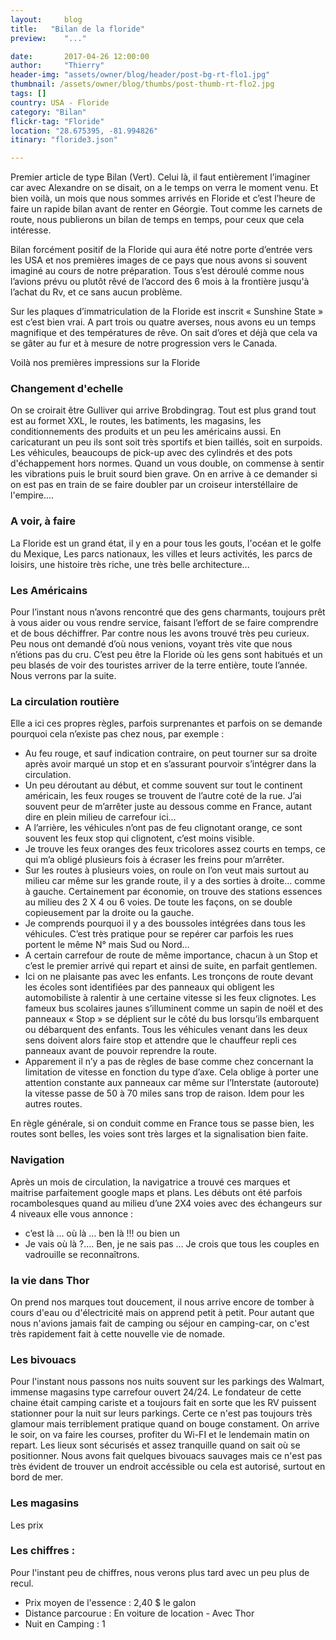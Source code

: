 ```yaml
---
layout:     blog
title:   "Bilan de la floride"
preview:    "..."

date:       2017-04-26 12:00:00
author:     "Thierry"
header-img: "assets/owner/blog/header/post-bg-rt-flo1.jpg"
thumbnail: /assets/owner/blog/thumbs/post-thumb-rt-flo2.jpg
tags: []
country: USA - Floride
category: "Bilan"
flickr-tag: "Floride"
location: "28.675395, -81.994826"
itinary: "floride3.json"

---
```


Premier article de type Bilan (Vert). Celui là, il faut entièrement l’imaginer car avec Alexandre on se disait, on a le temps on verra le moment venu. Et bien voilà, un mois que nous sommes arrivés en Floride et c’est l’heure de faire un rapide bilan avant de renter en Géorgie. Tout comme les carnets de route, nous publierons un bilan de temps en temps, pour ceux que cela intéresse.

Bilan forcément positif de la Floride qui aura été notre porte d’entrée vers les USA et nos premières images de ce pays que nous avons si souvent imaginé au cours de notre préparation. Tous s’est déroulé comme nous l’avions prévu ou plutôt rêvé de l’accord des 6 mois à la frontière jusqu'à l’achat du Rv, et ce sans aucun problème. 

Sur les plaques d’immatriculation de la Floride est inscrit « Sunshine State » est c’est bien vrai. A part trois ou quatre averses, nous avons eu un temps magnifique et des températures de rêve. On sait d’ores et déjà que cela va se gâter au fur et à mesure de notre progression vers le Canada.



Voilà nos premières impressions sur la Floride

### Changement d'echelle

On se croirait être Gulliver qui arrive Brobdingrag. Tout est plus grand tout est au formet XXL, le routes, les batiments, les magasins, les conditionnements des produits et un peu les américains aussi. En caricaturant un peu ils sont soit très sportifs et bien taillés, soit en surpoids. Les véhicules, beaucoups de pick-up avec des cylindrés et des pots d'échappement hors normes. Quand un vous double, on commense à sentir les vibrations puis le bruit sourd bien grave. On en arrive à ce demander si on est pas en train de se faire doubler par un croiseur interstéllaire de l'empire....

### A voir, à faire

La Floride est un grand état, il y en a pour tous les gouts, l'océan et le golfe du Mexique, Les parcs nationaux, les villes et leurs activités, les parcs de loisirs, une histoire très riche, une très belle architecture... 

### Les Américains

Pour l’instant nous n’avons rencontré que des gens charmants, toujours prêt à vous aider ou vous rendre service, faisant l’effort de se faire comprendre et de bous déchiffrer. Par contre nous les avons trouvé très peu curieux. Peu nous ont demandé d’où nous venions, voyant très vite que nous n’étions pas du cru. C’est peu être la Floride où les gens sont habitués et un peu blasés de voir des touristes arriver de la terre entière, toute l’année. Nous verrons par la suite.

### La circulation routière

Elle a ici ces propres règles, parfois surprenantes et parfois on se demande pourquoi cela n’existe pas chez nous, par exemple :

* Au feu rouge, et sauf indication contraire, on peut tourner sur sa droite après avoir marqué un stop et en s’assurant pourvoir s’intégrer dans la circulation.
* Un peu déroutant au début, et comme souvent sur tout le continent américain, les feux rouges se trouvent de l’autre coté de la rue. J’ai souvent peur de m’arrêter juste au dessous comme en France, autant dire en plein milieu de carrefour ici…
* A l’arrière, les véhicules n’ont pas de feu clignotant orange, ce sont souvent les feux stop qui clignotent, c’est moins visible.
* Je trouve les feux oranges des feux tricolores assez courts en temps, ce qui m’a obligé plusieurs fois à écraser les freins pour m’arrêter.
* Sur les routes à plusieurs voies, on roule on l’on veut mais surtout au milieu car même sur les grande route, il y a des sorties à droite… comme à gauche. Certainement par économie, on trouve des stations essences au milieu des 2 X 4 ou 6 voies. De toute les façons, on se double copieusement par la droite ou la gauche.
* Je comprends pourquoi il y a des boussoles intégrées dans tous les véhicules. C’est très pratique pour se repérer car parfois les rues portent le même N° mais Sud ou Nord…
* A certain carrefour de route de même importance, chacun à un Stop et c’est le premier arrivé qui repart et ainsi de suite, en parfait gentlemen.
* Ici on ne plaisante pas avec les enfants. Les tronçons de route devant les écoles sont identifiées par des panneaux qui obligent les automobiliste à ralentir à une certaine vitesse si les feux clignotes. Les fameux bus scolaires jaunes s’illuminent comme un sapin de noël et des panneaux « Stop » se déplient sur le côté du bus lorsqu’ils embarquent ou débarquent des enfants. Tous les véhicules venant dans les deux sens doivent alors faire stop et attendre que le chauffeur repli ces panneaux avant de pouvoir reprendre la route.
* Apparement il n’y a pas de règles de base comme chez concernant la limitation de vitesse en fonction du type d’axe. Cela oblige à porter une attention constante aux panneaux car même sur l’Interstate (autoroute) la vitesse passe de 50 à 70 miles sans trop de raison. Idem pour les autres routes.

En règle générale, si on conduit comme en France tous se passe bien, les routes sont belles, les voies sont très larges et la signalisation bien faite.

### Navigation

Après un mois de circulation, la navigatrice a trouvé ces marques et maitrise parfaitement google maps et plans. Les débuts ont été parfois rocambolesques quand au milieu d’une 2X4 voies avec des échangeurs sur 4 niveaux elle vous annonce :
* c’est là … où là … ben là !!! 
ou bien un
* Je vais où là ?…. Ben, je ne sais pas … 
Je crois que tous les couples en vadrouille se reconnaîtrons.

### la vie dans Thor

On prend nos marques tout doucement, il nous arrive encore de tomber à cours d'eau ou d'électricité mais on apprend petit à petit. Pour autant que nous n'avions jamais fait de camping ou séjour en camping-car, on c'est très rapidement fait à cette nouvelle vie de nomade.

### Les bivouacs

Pour l'instant nous passons nos nuits souvent sur les parkings des Walmart, immense magasins type carrefour ouvert 24/24. Le fondateur de cette chaine était camping cariste et a toujours fait en sorte que les RV puissent stationner pour la nuit sur leurs parkings. Certe ce n'est pas toujours très glamour mais terriblement pratique quand on bouge constament. On arrive le soir, on va faire les courses, profiter du Wi-FI et le lendemain matin on repart. Les lieux sont sécurisés et assez tranquille quand on sait où se positionner. Nous avons fait quelques bivouacs sauvages mais ce n'est pas très évident de trouver un endroit accéssible ou cela est autorisé, surtout en bord de mer.


### Les magasins

Les prix

### Les chiffres :

Pour l'instant peu de chiffres, nous verons plus tard avec un peu plus de recul.

* Prix moyen de l'essence : 2,40 $ le galon
* Distance parcourue : En voiture de location - Avec Thor
* Nuit en Camping : 1
